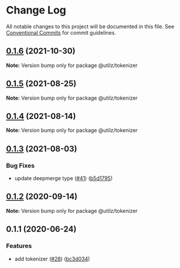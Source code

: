 # Change Log

All notable changes to this project will be documented in this file.
See [Conventional Commits](https://conventionalcommits.org) for commit guidelines.

## [0.1.6](https://github.com/devdigital/utilz/compare/@utilz/tokenizer@0.1.5...@utilz/tokenizer@0.1.6) (2021-10-30)

**Note:** Version bump only for package @utilz/tokenizer





## [0.1.5](https://github.com/devdigital/utilz/compare/@utilz/tokenizer@0.1.4...@utilz/tokenizer@0.1.5) (2021-08-25)

**Note:** Version bump only for package @utilz/tokenizer





## [0.1.4](https://github.com/devdigital/utilz/compare/@utilz/tokenizer@0.1.3...@utilz/tokenizer@0.1.4) (2021-08-14)

**Note:** Version bump only for package @utilz/tokenizer





## [0.1.3](https://github.com/devdigital/utilz/compare/@utilz/tokenizer@0.1.2...@utilz/tokenizer@0.1.3) (2021-08-03)


### Bug Fixes

* update deepmerge type ([#41](https://github.com/devdigital/utilz/issues/41)) ([b5d1795](https://github.com/devdigital/utilz/commit/b5d1795426f8a640122946683bb057a9bf208c11))





## [0.1.2](https://github.com/devdigital/utilz/compare/@utilz/tokenizer@0.1.1...@utilz/tokenizer@0.1.2) (2020-09-14)

**Note:** Version bump only for package @utilz/tokenizer





## 0.1.1 (2020-06-24)


### Features

* add tokenizer ([#28](https://github.com/devdigital/utilz/issues/28)) ([bc3d034](https://github.com/devdigital/utilz/commit/bc3d03407c2c1a97d9ed50f874c88fba3d1d9f80))
